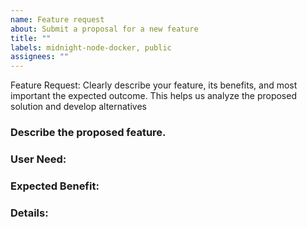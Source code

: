 ```yaml
---
name: Feature request
about: Submit a proposal for a new feature
title: ""
labels: midnight-node-docker, public
assignees: ""
---
```


Feature Request: Clearly describe your feature, its benefits, and most important the expected outcome. This helps us analyze the proposed solution and develop alternatives

### Describe the proposed feature.

### User Need:
<!-- What user need does this feature address? Include use cases and user stories. -->

### Expected Benefit:
<!--What benefits does this feature provide to users and the platform? -->

### Details:
<!--Proposed implementation ideas, alternatives considered, dependencies, and any additional information.-->
